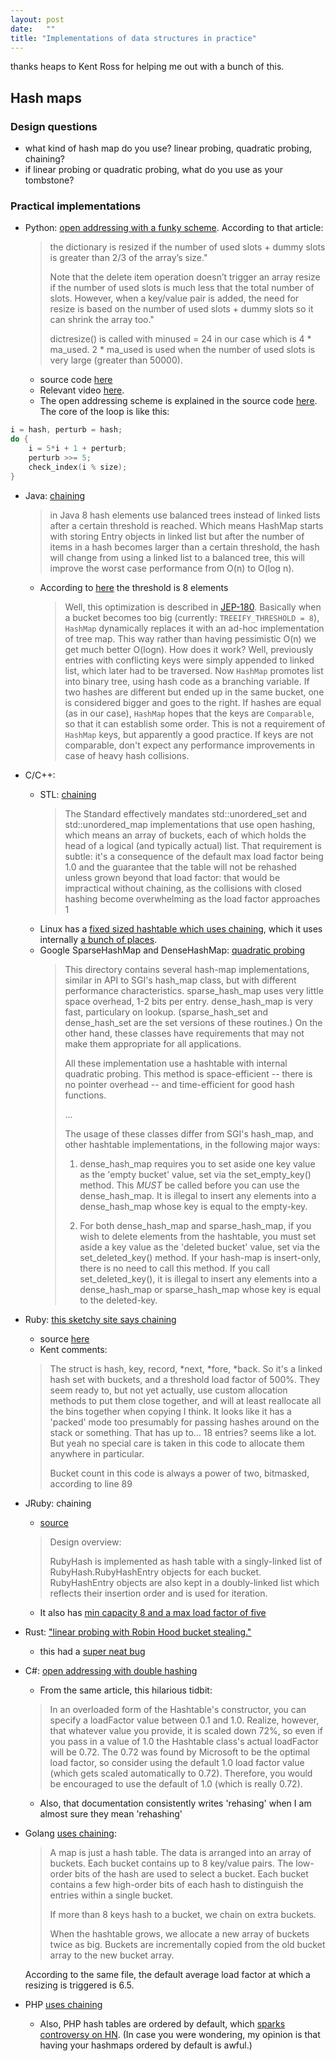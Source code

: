 ```yaml
---
layout: post
date:   ""
title: "Implementations of data structures in practice"
---
```


thanks heaps to Kent Ross for helping me out with a bunch of this.

## Hash maps

### Design questions

- what kind of hash map do you use? linear probing, quadratic probing, chaining?
- if linear probing or quadratic probing, what do you use as your tombstone?

### Practical implementations

- Python: [open addressing with a funky scheme](http://www.laurentluce.com/posts/python-dictionary-implementation/). According to that article:
  > the dictionary is resized if the number of used slots + dummy slots is greater than 2/3 of the array’s size."
  >
  > Note that the delete item operation doesn’t trigger an array resize if the number of used slots is much less that the total number of slots. However, when a key/value pair is added, the need for resize is based on the number of used slots + dummy slots so it can shrink the array too."
  >
  > dictresize() is called with minused = 24 in our case which is 4 * ma_used. 2 * ma_used is used when the number of used slots is very large (greater than 50000).
  - source code [here](https://github.com/python/cpython/blob/master/Objects/dictobject.c)
  - Relevant video [here](https://www.youtube.com/watch?v=rWdF7oW6z18).
  - The open addressing scheme is explained in the source code [here](https://github.com/python/cpython/blob/master/Objects/dictobject.c#L132-L222). The core of the loop is like this:

```c
i = hash, perturb = hash;
do {
    i = 5*i + 1 + perturb;
    perturb >>= 5;
    check_index(i % size);
}
```

- Java: [chaining](http://netjs.blogspot.in/2015/05/how-hashmap-internally-works-in-java.html)
  > in Java 8 hash elements use balanced trees instead of linked lists after a certain threshold is reached. Which means HashMap starts with storing Entry objects in linked list but after the number of items in a hash becomes larger than a certain threshold, the hash will change from using a linked list to a balanced tree, this will improve the worst case performance from O(n) to O(log n).
  - According to [here](http://www.nurkiewicz.com/2014/04/hashmap-performance-improvements-in.html) the threshold is 8 elements
    > Well, this optimization is described in [JEP-180](http://openjdk.java.net/jeps/180). Basically when a bucket becomes too big (currently: `TREEIFY_THRESHOLD = 8`), `HashMap` dynamically replaces it with an ad-hoc implementation of tree map. This way rather than having pessimistic O(n) we get much better O(logn). How does it work? Well, previously entries with conflicting keys were simply appended to linked list, which later had to be traversed. Now `HashMap` promotes list into binary tree, using hash code as a branching variable. If two hashes are different but ended up in the same bucket, one is considered bigger and goes to the right. If hashes are equal (as in our case), `HashMap` hopes that the keys are `Comparable`, so that it can establish some order. This is not a requirement of `HashMap` keys, but apparently a good practice. If keys are not comparable, don't expect any performance improvements in case of heavy hash collisions.
- C/C++:
  - STL: [chaining](http://stackoverflow.com/a/31113618/1360429)
    > The Standard effectively mandates std::unordered_set and std::unordered_map implementations that use open hashing, which means an array of buckets, each of which holds the head of a logical (and typically actual) list. That requirement is subtle: it's a consequence of the default max load factor being 1.0 and the guarantee that the table will not be rehashed unless grown beyond that load factor: that would be impractical without chaining, as the collisions with closed hashing become overwhelming as the load factor approaches 1
  - Linux has a [fixed sized hashtable which uses chaining](http://lxr.free-electrons.com/source/include/linux/hashtable.h), which it uses internally [a bunch of places](https://www.quora.com/How-are-hash-tables-implemented-in-Linux-Kernel-How-do-they-work-for-different-data-types-and-structures/answer/Davidlohr-Bueso).
  - Google SparseHashMap and DenseHashMap: [quadratic probing](https://github.com/sparsehash/sparsehash)
    > This directory contains several hash-map implementations, similar in API to SGI's hash_map class, but with different performance characteristics.  sparse_hash_map uses very little space overhead, 1-2 bits per entry.  dense_hash_map is very fast, particulary on lookup. (sparse_hash_set and dense_hash_set are the set versions of these routines.)  On the other hand, these classes have requirements that may not make them appropriate for all applications.
    >
    > All these implementation use a hashtable with internal quadratic probing.  This method is space-efficient -- there is no pointer overhead -- and time-efficient for good hash functions.
    >
    > ...
    >
    >   The usage of these classes differ from SGI's hash_map, and other
     hashtable implementations, in the following major ways:
    >
    > 1) dense_hash_map requires you to set aside one key value as the 'empty bucket' value, set via the set_empty_key() method.  This *MUST* be called before you can use the dense_hash_map.  It is illegal to insert any elements into a dense_hash_map whose key is equal to the empty-key.
    >
    > 2) For both dense_hash_map and sparse_hash_map, if you wish to delete elements from the hashtable, you must set aside a key value as the 'deleted bucket' value, set via the set_deleted_key() method.  If your hash-map is insert-only, there is no need to call this method.  If you call set_deleted_key(), it is illegal to insert any elements into a dense_hash_map or sparse_hash_map whose key is equal to the deleted-key.
- Ruby: [this sketchy site says chaining](https://www.sitepoint.com/diving-into-how-hashes-work-in-ruby/)
  - source [here](https://github.com/ruby/ruby/blob/1b5acebef2d447a3dbed6cf5e146fda74b81f10d/st.c)
  - Kent comments:
  > The struct is hash, key, record, *next, *fore, *back. So it's a linked hash set with buckets, and a threshold load factor of 500%. They seem ready to, but not yet actually, use custom allocation methods to put them close together, and will at least reallocate all the bins together when copying I think. It looks like it has a 'packed' mode too presumably for passing hashes around on the stack or something. That has up to... 18 entries? seems like a lot. But yeah no special care is taken in this code to allocate them anywhere in particular.
  >
  > Bucket count in this code is always a power of two, bitmasked, according to line 89
- JRuby: chaining
  - [source](https://github.com/jruby/jruby/blob/master/core/src/main/java/org/jruby/RubyHash.java)
  >  Design overview:
  >
  > RubyHash is implemented as hash table with a singly-linked list of RubyHash.RubyHashEntry objects for each bucket.  RubyHashEntry objects are also kept in a doubly-linked list which reflects their insertion order and is used for iteration.
  - It also has [min capacity 8 and a max load factor of five](https://github.com/jruby/jruby/blob/master/core/src/main/java/org/jruby/RubyHash.java#L476-L477)
- Rust: ["linear probing with Robin Hood bucket stealing."](https://doc.rust-lang.org/std/collections/struct.HashMap.html)
  - this had a [super neat bug](http://accidentallyquadratic.tumblr.com/post/153545455987/rust-hash-iteration-reinsertion)
- C#: [open addressing with double hashing](https://msdn.microsoft.com/en-us/library/ms379571(v=vs.80).aspx#datastructures20_2_topic5)
  - From the same article, this hilarious tidbit:
  > In an overloaded form of the Hashtable's constructor, you can specify a loadFactor value between 0.1 and 1.0. Realize, however, that whatever value you provide, it is scaled down 72%, so even if you pass in a value of 1.0 the Hashtable class's actual loadFactor will be 0.72. The 0.72 was found by Microsoft to be the optimal load factor, so consider using the default 1.0 load factor value (which gets scaled automatically to 0.72). Therefore, you would be encouraged to use the default of 1.0 (which is really 0.72).
  - Also, that documentation consistently writes 'rehasing' when I am almost sure they mean 'rehashing'
- Golang [uses chaining](https://golang.org/src/runtime/hashmap.go):
    > A map is just a hash table. The data is arranged
    > into an array of buckets. Each bucket contains up to
    > 8 key/value pairs. The low-order bits of the hash are
    > used to select a bucket. Each bucket contains a few
    > high-order bits of each hash to distinguish the entries
    > within a single bucket.
    >
    > If more than 8 keys hash to a bucket, we chain on
    > extra buckets.
    >
    > When the hashtable grows, we allocate a new array
    > of buckets twice as big. Buckets are incrementally
    > copied from the old bucket array to the new bucket array.
    >

  According to the same file, the default average load factor at which a resizing is triggered is 6.5.
- PHP [uses chaining](http://nikic.github.io/2014/12/22/PHPs-new-hashtable-implementation.html)
  - Also, PHP hash tables are ordered by default, which [sparks controversy on HN](https://news.ycombinator.com/item?id=8787638). (In case you were wondering, my opinion is that having your hashmaps ordered by default is awful.)
